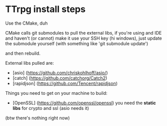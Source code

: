 TTrpg install steps
=

Use the CMake, duh

CMake calls git submodules to pull the external libs, if you're using and IDE
and haven't (or cannot) make it use your SSH key (hi windows), just update the submodule yourself (with something like
'git submodule update')

and then rebuild.

External libs pulled are:
* [asio] (https://github.com/chriskohlhoff/asio/)
* [catch] (https://github.com/catchorg/Catch2)
* [rapidjson] (https://github.com/Tencent/rapidjson)

Things you need to get on your machine to build:
* [OpenSSL] (https://github.com/openssl/openssl) you need the **static libs** for crypto and ssl (asio needs it)

(btw there's nothing right now)
